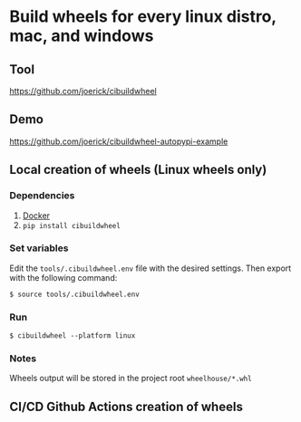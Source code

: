 # Build wheels for every linux distro, mac, and windows

## Tool

https://github.com/joerick/cibuildwheel

## Demo

https://github.com/joerick/cibuildwheel-autopypi-example


## Local creation of wheels (Linux wheels only)

### Dependencies

1. [Docker](https://www.docker.com/)
2. `pip install cibuildwheel`


### Set variables

Edit the `tools/.cibuildwheel.env` file with the desired settings. Then export with the following command:

```shell
$ source tools/.cibuildwheel.env
```

### Run

```shell
$ cibuildwheel --platform linux
```

### Notes

Wheels output will be stored in the project root `wheelhouse/*.whl`


## CI/CD Github Actions creation of wheels